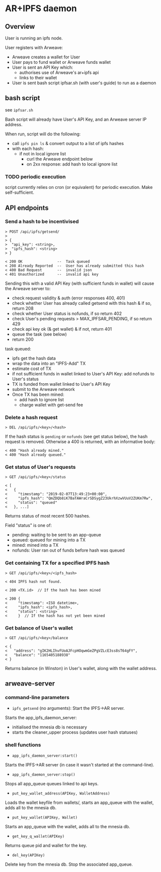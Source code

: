 # AR+IPFS daemon

## Overview

User is running an ipfs node.

User registers with Arweave:
- Arweave creates a wallet for User
- User pays to fund wallet or Arweave funds wallet
- User is sent an API Key which:
  - authorises use of Arweave's ar+ipfs api
  - links to their wallet
- User is sent bash script ipfsar.sh (with user's guide) to run as a daemon

## bash script

see `ipfsar.sh`

Bash script will already have User's API Key, and an Arweave server IP address.

When run, script will do the following:
- call `ipfs pin ls` & convert output to a list of ipfs hashes
- with each hash:
  - if not in local ignore list
    - curl the Arweave endpoint below
    - on 2xx response: add hash to local ignore list

### TODO periodic execution
script currently relies on cron (or equivalent) for periodic execution.  Make self-sufficient.

## API endpoints

### Send a hash to be incentivised

    > POST /api/ipfs/getsend/
    >
    > {
    >  "api_key": <string>,
    >  "ipfs_hash": <string>
    > }
    
    < 200 OK                --  Task queued
    < 208 Already Reported  --  User has already submitted this hash
    < 400 Bad Request       --  invalid json
    < 401 Unauthorized      --  invalid api key


Sending this with a valid API Key (with sufficient funds in wallet) will cause the Arweave server to:
- check request validity & auth (error responses 400, 401)
- check whether User has already called getsend with this hash & if so, return 208
- check whether User status is nofunds, if so return 402
- check User's pending requests > MAX_IPFSAR_PENDING, if so return 429
- check api key ok (& get wallet) & if not, return 401
- queue the task (see below)
- return 200

task queued:
- ipfs get the hash data
- wrap the data into an "IPFS-Add" TX
- estimate cost of TX
- if not sufficient funds in wallet linked to User's API Key: add nofunds to User's status
- TX is funded from wallet linked to User's API Key
- submit to the Arweave network
- Once TX has been mined:
  - add hash to ignore list
  - charge wallet with get-send fee

### Delete a hash request

    > DEL /api/ipfs/<key>/<hash>

If the hash status is `pending` or `nofunds` (see get status below), the hash request is removed.  Otherwise a 400 is returned, with an informative body:

    < 400 "Hash already mined."
    < 400 "Hash already queued."

### Get status of User's requests

    > GET /api/ipfs/<key>/status

    < [
    <   {
    <     "timestamp": "2019-02-07T13:49:23+00:00",
    <     "ipfs_hash": "QmZDQb8iK7BaTAWraCrSDSygZ23UkrhXzwVUuV2ZUKm7Rw",
    <     "status": "queued"
    <   }, ...]

Returns status of most recent 500 hashes.

Field "status" is one of:

- pending: waiting to be sent to an app-queue
- queued: queued for mining into a TX
- mined: mined into a TX
- nofunds: User ran out of funds before hash was queued

### Get containing TX for a specified IPFS hash

    > GET /api/ipfs/<key>/<ipfs_hash>

    < 404 IPFS hash not found.

    < 200 <TX.id>  // If the hash has been mined

    < 200 {
    <     "timestamp": <ISO datetime>,
    <     "ipfs_hash": <ipfs_hash>,
    <     "status": <string>
    <     }  // If the hash has not yet been mined

### Get balance of User's wallet

    > GET /api/ipfs/<key>/balance

    < {
    <   "address": "gIK2HLIhvFUoAJFcpHOqwmGeZPgVZLcE3ss8sT64gFY",
    <   "balance": "1165405188938"
    < }

Returns balance (in Winston) in User's wallet, along with the wallet address.

## arweave-server

### command-line parameters

- `ipfs_getsend` (no arguments): Start the IPFS->AR server.

Starts the app_ipfs_daemon_server:

- initialised the mnesia db is necessary
- starts the cleaner_upper process (updates user hash statuses)

### shell functions

- `app_ipfs_daemon_server:start()`

Starts the IPFS->AR server (in case it wasn't started at the command-line).

- `app_ipfs_daemon_server:stop()`

Stops all app_queue queues linked to api keys.

- `put_key_wallet_address(APIKey, WalletAddress)`

Loads the wallet keyfile from wallets/, starts an app_queue with the wallet, adds all to the mnesia db.

- `put_key_wallet(APIKey, Wallet)`

Starts an app_queue with the wallet, adds all to the mnesia db.

- `get_key_q_wallet(APIKey)`

Returns queue pid and wallet for the key.

- `del_key(APIKey)`

Delete key from the mnesia db.  Stop the associated app_queue.
